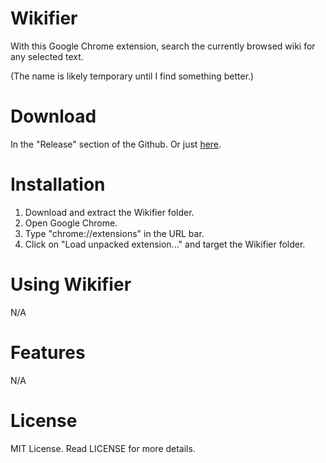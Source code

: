 # Wikifier
With this Google Chrome extension, search the currently browsed wiki for any selected text.

(The name is likely temporary until I find something better.)

# Download

In the "Release" section of the Github. Or just [here](https://github.com/Dergeick/Wikifier/releases/download/v0.3/Wikifier.zip).

# Installation

1. Download and extract the Wikifier folder.
2. Open Google Chrome.
3. Type "chrome://extensions" in the URL bar.
4. Click on "Load unpacked extension..." and target the Wikifier folder.

# Using Wikifier

N/A

# Features

N/A

# License

MIT License.
Read LICENSE for more details.